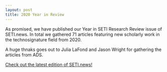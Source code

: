 ```yaml
---
layout: post
title: 2020 Year in Review
---
```


As promised, we have published our Year in SETI Research Review issue of SETI.news. In total we gathered 71 articles featuring new scholarly work in the technosignature field from 2020.

A huge thnaks goes out to Julia LaFond and Jason Wright for gathering the articles from ADS.

[Check out the latest edition of SETI.news!](http://eepurl.com/hneLGz)